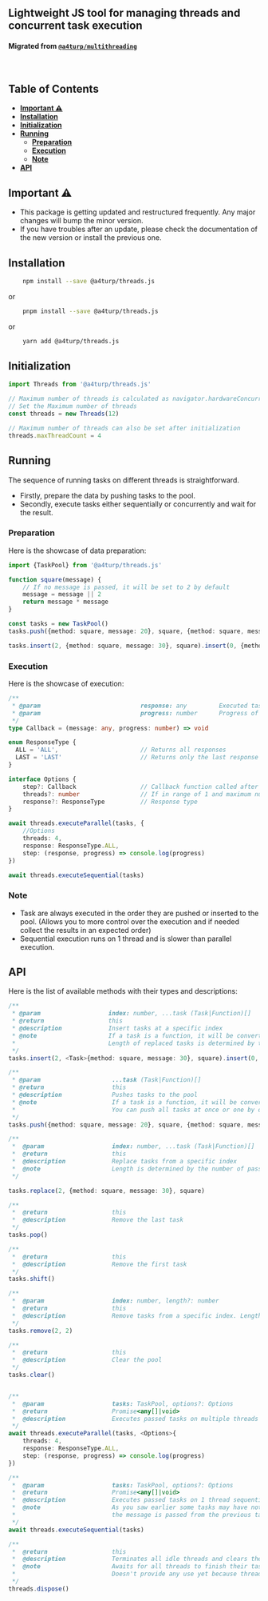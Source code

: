 ## Lightweight JS tool for managing threads and concurrent task execution

#### Migrated from [`@a4turp/multithreading`](https://www.npmjs.com/package/@a4turp/multithreading)

<br>

## Table of Contents

- [**Important ⚠️**](#important-)
- [**Installation**](#installation)
- [**Initialization**](#initialization)
- [**Running**](#running)
    - [**Preparation**](#Preparation)
    - [**Execution**](#Execution)
    - [**Note**](#note)
- [**API**](#api)

## Important ⚠️

- This package is getting updated and restructured frequently. Any major changes will bump the minor version.
- If you have troubles after an update, please check the documentation of the new version or install the previous one.


## Installation

```bash 
    npm install --save @a4turp/threads.js
```
or
```bash 
    pnpm install --save @a4turp/threads.js
```
or
```bash 
    yarn add @a4turp/threads.js
```

## Initialization

```typescript
import Threads from '@a4turp/threads.js'

// Maximum number of threads is calculated as navigator.hardwareConcurrency * 2 - 1
// Set the Maximum number of threads
const threads = new Threads(12)

// Maximum number of threads can also be set after initialization
threads.maxThreadCount = 4
```


## Running

The sequence of running tasks on different threads is straightforward.

- Firstly, prepare the data by pushing tasks to the pool.
- Secondly, execute tasks either sequentially or concurrently and wait for the result.


### Preparation

Here is the showcase of data preparation:

```typescript
import {TaskPool} from '@a4turp/threads.js'

function square(message) {
    // If no message is passed, it will be set to 2 by default
    message = message || 2
    return message * message
}

const tasks = new TaskPool()
tasks.push({method: square, message: 20}, square, {method: square, message: 0}).push({method: square, message: 10})

tasks.insert(2, {method: square, message: 30}, square).insert(0, {method: square, message: 40})
```


### Execution

Here is the showcase of execution:

```typescript
/**
 * @param                            response: any         Executed task response
 * @param                            progress: number      Progress of execution (0-100) // Helps to track the progress of execution
 */
type Callback = (message: any, progress: number) => void

enum ResponseType {
  ALL = 'ALL',                       // Returns all responses
  LAST = 'LAST'                      // Returns only the last response
}

interface Options {
    step?: Callback                  // Callback function called after each task is executed
    threads?: number                 // If in range of 1 and maximum number of threads, tasks will be tried to execute on the specified number of threads
    response?: ResponseType          // Response type
}

await threads.executeParallel(tasks, {
    //Options
    threads: 4,
    response: ResponseType.ALL,
    step: (response, progress) => console.log(progress)
})

await threads.executeSequential(tasks)
```


### Note

- Task are always executed in the order they are pushed or inserted to the pool. (Allows you to more control over the execution and if needed collect the results in an expected order)
- Sequential execution runs on 1 thread and is slower than parallel execution.



## API

Here is the list of available methods with their types and descriptions:

```typescript
/**
 * @param                   index: number, ...task (Task|Function)[]
 * @return                  this
 * @description             Insert tasks at a specific index
 * @note                    If a task is a function, it will be converted to {method: Function, message: undefined}
 *                          Length of replaced tasks is determined by the number of passed tasks
 */
tasks.insert(2, <Task>{method: square, message: 30}, square).insert(0, {method: square, message: 40})
```

```typescript
/**
 * @param                    ...task (Task|Function)[]
 * @return                   this
 * @description              Pushes tasks to the pool
 * @note                     If a task is a function, it will be converted to {method: Function, message: undefined}
 *                           You can push all tasks at once or one by one
 */
tasks.push({method: square, message: 20}, square, {method: square, message: 0}).push({method: square, message: 10})
```

```typescript
/**
 *  @param                   index: number, ...task (Task|Function)[]
 *  @return                  this
 *  @description             Replace tasks from a specific index
 *  @note                    Length is determined by the number of passed tasks
 */

tasks.replace(2, {method: square, message: 30}, square)
```

```typescript
/**
 *  @return                  this
 *  @description             Remove the last task
 */
tasks.pop()
```


```typescript
/**
 *  @return                  this
 *  @description             Remove the first task
 */
tasks.shift()
```

```typescript
/**
 *  @param                   index: number, length?: number
 *  @return                  this
 *  @description             Remove tasks from a specific index. Length default is 1
 */
tasks.remove(2, 2)
```

```typescript
/**
 *  @return                  this
 *  @description             Clear the pool
 */
tasks.clear()
```

```typescript

/**
 *  @param                   tasks: TaskPool, options?: Options
 *  @return                  Promise<any[]|void>
 *  @description             Executes passed tasks on multiple threads concurrently
 */
await threads.executeParallel(tasks, <Options>{
    threads: 4,
    response: ResponseType.ALL,
    step: (response, progress) => console.log(progress)
})
```

```typescript
/**
 *  @param                   tasks: TaskPool, options?: Options
 *  @return                  Promise<any[]|void>
 *  @description             Executes passed tasks on 1 thread sequentially
 *  @note                    As you saw earlier some tasks may have not any message. In sequential execution,
 *                           the message is passed from the previous task if it is not defined
 */
await threads.executeSequential(tasks)
```

```typescript
/**
 *  @return                  this
 *  @description             Terminates all idle threads and clears the pool
 *  @note                    Awaits for all threads to finish their tasks
 *                           Doesn't provide any use yet because threads are terminated automatically after execution and    
 */
threads.dispose()
```